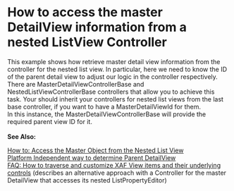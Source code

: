 # How to access the master DetailView information from a nested ListView Controller


<p>This example shows how retrieve master detail view information from the controller for the nested list view. In particular, here we need to know the ID of the parent detail view to adjust our logic in the controller respectively.<br> There are MasterDetailViewControllerBase and NestedListViewControllerBase controllers that allow you to achieve this task. Your should inherit your controllers for nested list views from the last base controller, if you want to have a MasterDetailViewId for them.<br> In this instance, the MasterDetailViewControllerBase will provide the required parent view ID for it.<br><br><strong>See Also:</strong></p>
<p><a href="http://documentation.devexpress.com/#Xaf/CustomDocument3161">How to: Access the Master Object from the Nested List View</a><br> <a href="https://www.devexpress.com/Support/Center/p/Q138613">Platform Independent way to determine Parent DetailView</a><br><a href="https://www.devexpress.com/Support/Center/p/KA18895">FAQ: How to traverse and customize XAF View items and their underlying controls</a> (describes an alternative approach with a Controller for the master DetailView that accesses its nested ListPropertyEditor)</p>

<br/>


